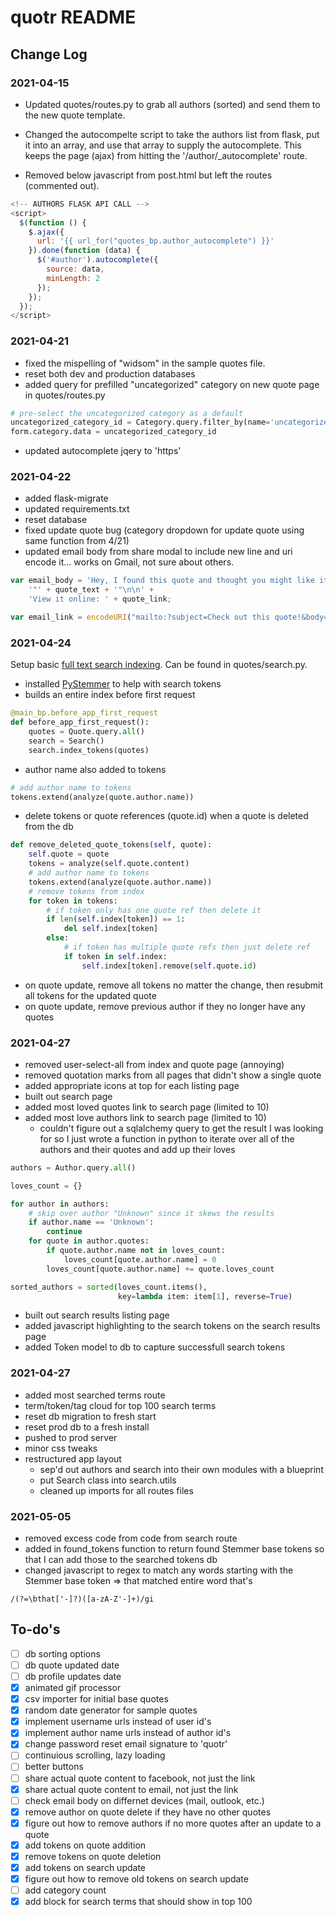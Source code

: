 # quotr README

## Change Log

### 2021-04-15

- Updated quotes/routes.py to grab all authors (sorted) and send them to the new quote template.

- Changed the autocompelte script to take the authors list from flask, put it into an array, and use that array to supply the autocomplete. This keeps the page (ajax) from hitting the '/author/_autocomplete' route.

- Removed below javascript from post.html but left the routes (commented out).

```javascript
<!-- AUTHORS FLASK API CALL -->
<script>
  $(function () {
    $.ajax({
      url: '{{ url_for("quotes_bp.author_autocomplete") }}'
    }).done(function (data) {
      $('#author').autocomplete({
        source: data,
        minLength: 2
      });
    });
  });
</script>
```

### 2021-04-21

- fixed the mispelling of "widsom" in the sample quotes file.
- reset both dev and production databases
- added query for prefilled "uncategorized" category on new quote page in quotes/routes.py

```python
# pre-select the uncategorized category as a default
uncategorized_category_id = Category.query.filter_by(name='uncategorized').first().id
form.category.data = uncategorized_category_id
```

- updated autocomplete jqery to 'https'

### 2021-04-22

- added flask-migrate  
- updated requirements.txt  
- reset database  
- fixed update quote bug (category dropdown for update quote using same function from 4/21)  
- updated email body from share modal to include new line and uri encode it... works on Gmail, not sure about others.  

```javascript
var email_body = 'Hey, I found this quote and thought you might like it!\n\n' +
    '"' + quote_text + '"\n\n' +
    'View it online: ' + quote_link;

var email_link = encodeURI("mailto:?subject=Check out this quote!&body=" + email_body);
```

### 2021-04-24

Setup basic [full text search indexing](https://bart.degoe.de/building-a-full-text-search-engine-150-lines-of-code/). Can be found in quotes/search.py.

- installed [PyStemmer] to help with search tokens  
- builds an entire index before first request  


[PyStemmer]: https://github.com/snowballstem/pystemmer

```python
@main_bp.before_app_first_request
def before_app_first_request():
    quotes = Quote.query.all()
    search = Search()
    search.index_tokens(quotes)
```

- author name also added to tokens

```python
# add author name to tokens
tokens.extend(analyze(quote.author.name))
```

- delete tokens or quote references (quote.id) when a quote is deleted from the db

```python
def remove_deleted_quote_tokens(self, quote):
    self.quote = quote
    tokens = analyze(self.quote.content)
    # add author name to tokens
    tokens.extend(analyze(quote.author.name))
    # remove tokens from index
    for token in tokens:
        # if token only has one quote ref then delete it
        if len(self.index[token]) == 1:
            del self.index[token]
        else:
            # if token has multiple quote refs then just delete ref
            if token in self.index:
                self.index[token].remove(self.quote.id)
```

- on quote update, remove all tokens no matter the change, then resubmit all tokens for the updated quote  
- on quote update, remove previous author if they no longer have any quotes

### 2021-04-27

- removed user-select-all from index and quote page (annoying)
- removed quotation marks from all pages that didn't show a single quote
- added appropriate icons at top for each listing page
- built out search page
- added most loved quotes link to search page (limited to 10)
- added most love authors link to search page (limited to 10)
    - couldn't figure out a sqlalchemy query to get the result I was looking for so I just wrote a function in python to iterate over all of the authors and their quotes and add up their loves

```python
authors = Author.query.all()

loves_count = {}

for author in authors:
    # skip over author "Unknown" since it skews the results
    if author.name == 'Unknown':
        continue
    for quote in author.quotes:
        if quote.author.name not in loves_count:
            loves_count[quote.author.name] = 0
        loves_count[quote.author.name] += quote.loves_count

sorted_authors = sorted(loves_count.items(),
                        key=lambda item: item[1], reverse=True)
```

- built out search results listing page
- added javascript highlighting to the search tokens on the search results page
- added Token model to db to capture successfull search tokens

### 2021-04-27

- added most searched terms route
- term/token/tag cloud for top 100 search terms
- reset db migration to fresh start
- reset prod db to a fresh install
- pushed to prod server
- minor css tweaks
- restructured app layout
    - sep'd out authors and search into their own modules with a blueprint
    - put Search class into search.utils
    - cleaned up imports for all routes files

### 2021-05-05

- removed excess code from code from search route
- added in found_tokens function to return found Stemmer base tokens so that I can add those to the searched tokens db
- changed javascript to regex to match any words starting with the Stemmer base token => that matched entire word that's

```regex
/(?=\bthat['-]?)([a-zA-Z'-]+)/gi
```

## To-do's

- [ ] db sorting options
- [ ] db quote updated date
- [ ] db profile updates date
- [x] animated gif processor
- [x] csv importer for initial base quotes
- [x] random date generator for sample quotes
- [x] implement username urls instead of user id's
- [x] implement author name urls instead of author id's
- [x] change password reset email signature to 'quotr'
- [ ] continuious scrolling, lazy loading
- [ ] better buttons
- [ ] share actual quote content to facebook, not just the link
- [x] share actual quote content to email, not just the link
- [ ] check email body on differnet devices (mail, outlook, etc.)
- [x] remove author on quote delete if they have no other quotes
- [x] figure out how to remove authors if no more quotes after an update to a quote
- [x] add tokens on quote addition
- [x] remove tokens on quote deletion
- [x] add tokens on search update
- [x] figure out how to remove old tokens on search update
- [ ] add category count
- [x] add block for search terms that should show in top 100